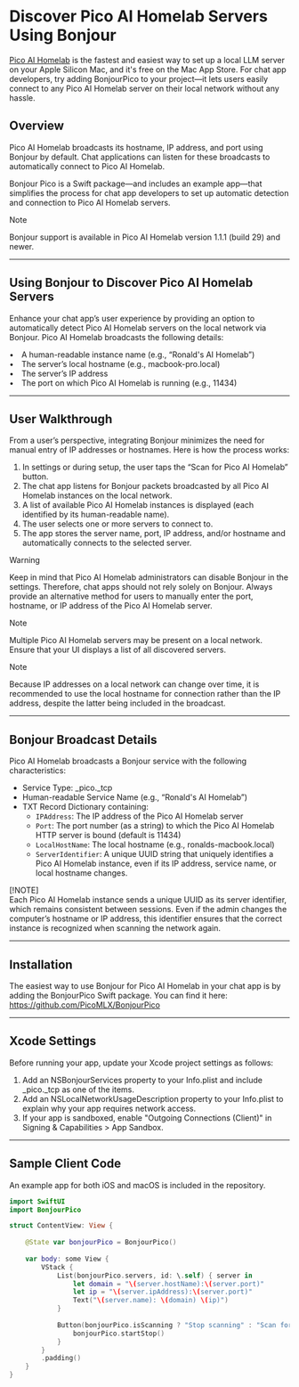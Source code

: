 # Discover Pico AI Homelab Servers Using Bonjour

[Pico AI Homelab](https://apps.apple.com/us/app/pico-ai-homelab-powered-by-mlx/id6738607769?mt=12) is the fastest and easiest way to set up a local LLM server on your Apple Silicon Mac, and it's free on the Mac App Store. For chat app developers, try adding BonjourPico to your project—it lets users easily connect to any Pico AI Homelab server on their local network without any hassle.

## Overview 

Pico AI Homelab broadcasts its hostname, IP address, and port using Bonjour by default. Chat applications can listen for these broadcasts to automatically connect to Pico AI Homelab.

Bonjour Pico is a Swift package—and includes an example app—that simplifies the process for chat app developers to set up automatic detection and connection to Pico AI Homelab servers.

> [!NOTE]  
> Bonjour support is available in Pico AI Homelab version 1.1.1 (build 29) and newer.

------------------------------------------------------------

## Using Bonjour to Discover Pico AI Homelab Servers

Enhance your chat app’s user experience by providing an option to automatically detect Pico AI Homelab servers on the local network via Bonjour. Pico AI Homelab broadcasts the following details:

• A human-readable instance name (e.g., “Ronald's AI Homelab”)  
• The server’s local hostname (e.g., macbook-pro.local)  
• The server’s IP address  
• The port on which Pico AI Homelab is running (e.g., 11434)

------------------------------------------------------------

## User Walkthrough

From a user’s perspective, integrating Bonjour minimizes the need for manual entry of IP addresses or hostnames. Here is how the process works:

1. In settings or during setup, the user taps the “Scan for Pico AI Homelab” button.  
2. The chat app listens for Bonjour packets broadcasted by all Pico AI Homelab instances on the local network.  
3. A list of available Pico AI Homelab instances is displayed (each identified by its human-readable name).  
4. The user selects one or more servers to connect to.  
5. The app stores the server name, port, IP address, and/or hostname and automatically connects to the selected server.

> [!WARNING]  
> Keep in mind that Pico AI Homelab administrators can disable Bonjour in the settings. Therefore, chat apps should not rely solely on Bonjour. Always provide an alternative method for users to manually enter the port, hostname, or IP address of the Pico AI Homelab server.

> [!NOTE]  
> Multiple Pico AI Homelab servers may be present on a local network. Ensure that your UI displays a list of all discovered servers.

> [!NOTE]  
> Because IP addresses on a local network can change over time, it is recommended to use the local hostname for connection rather than the IP address, despite the latter being included in the broadcast.

------------------------------------------------------------

## Bonjour Broadcast Details

Pico AI Homelab broadcasts a Bonjour service with the following characteristics:

- Service Type: _pico._tcp  
- Human-readable Service Name (e.g., “Ronald's AI Homelab”)  
- TXT Record Dictionary containing:
  - `IPAddress`: The IP address of the Pico AI Homelab server  
  - `Port`: The port number (as a string) to which the Pico AI Homelab HTTP server is bound (default is 11434)  
  - `LocalHostName`: The local hostname (e.g., ronalds-macbook.local)  
  - `ServerIdentifier`: A unique UUID string that uniquely identifies a Pico AI Homelab instance, even if its IP address, service name, or local hostname changes.

[!NOTE]  
Each Pico AI Homelab instance sends a unique UUID as its server identifier, which remains consistent between sessions. Even if the admin changes the computer’s hostname or IP address, this identifier ensures that the correct instance is recognized when scanning the network again.

------------------------------------------------------------

## Installation

The easiest way to use Bonjour for Pico AI Homelab in your chat app is by adding the BonjourPico Swift package. You can find it here:  
https://github.com/PicoMLX/BonjourPico

------------------------------------------------------------

## Xcode Settings

Before running your app, update your Xcode project settings as follows:

1. Add an NSBonjourServices property to your Info.plist and include _pico._tcp as one of the items.  
2. Add an NSLocalNetworkUsageDescription property to your Info.plist to explain why your app requires network access.  
3. If your app is sandboxed, enable "Outgoing Connections (Client)" in Signing & Capabilities > App Sandbox.

------------------------------------------------------------

## Sample Client Code

An example app for both iOS and macOS is included in the repository.

```swift
import SwiftUI
import BonjourPico

struct ContentView: View {
    
    @State var bonjourPico = BonjourPico()
    
    var body: some View {
        VStack {
            List(bonjourPico.servers, id: \.self) { server in
                let domain = "\(server.hostName):\(server.port)"
                let ip = "\(server.ipAddress):\(server.port)"
                Text("\(server.name): \(domain) \(ip)")
            }
            
            Button(bonjourPico.isScanning ? "Stop scanning" : "Scan for Pico AI Homelab servers") {
                bonjourPico.startStop()
            }
        }
        .padding()
    }
}
```